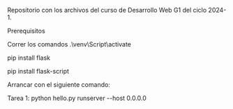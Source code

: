 Repositorio con los archivos del curso de Desarrollo Web G1 del ciclo 2024-1.

Prerequisitos

Correr los comandos
.\venv\Script\activate

pip install flask

pip install flask-script

Arrancar con el siguiente comando:

Tarea 1: python hello.py runserver --host 0.0.0.0
